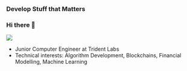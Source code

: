 ### Develop Stuff that Matters
### Hi there 👋 
![](https://komarev.com/ghpvc/?username=abhita)
- Junior Computer Engineer at Trident Labs
- Technical interests: Algorithm Development, Blockchains, Financial Modelling, Machine Learning

<!--
**abhita/abhita** is a ✨ _special_ ✨ repository because its `README.md` (this file) appears on your GitHub profile.

Here are some ideas to get you started:

- Junior Computer Engineer at Trident Labs
- 🌱 I’m currently learning ...
- 👯 I’m looking to collaborate on ...
- 🤔 I’m looking for help with ...
- 💬 Ask me about ...
- 📫 How to reach me: ...
- 😄 Pronouns: ...
- ⚡ Fun fact: ...
-->
